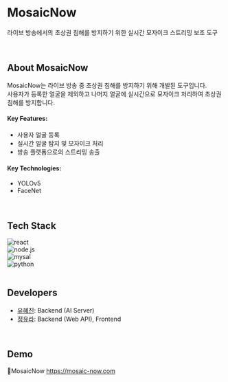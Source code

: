 # MosaicNow  
라이브 방송에서의 초상권 침해를 방지하기 위한 실시간 모자이크 스트리밍 보조 도구

<br>

## About MosaicNow
MosaicNow는 라이브 방송 중 초상권 침해를 방지하기 위해 개발된 도구입니다.  
사용자가 등록한 얼굴을 제외하고 나머지 얼굴에 실시간으로 모자이크 처리하여 초상권 침해를 방지합니다.

#### Key Features:
- 사용자 얼굴 등록
- 실시간 얼굴 탐지 및 모자이크 처리
- 방송 플랫폼으로의 스트리밍 송출

#### Key Technologies:
- YOLOv5
- FaceNet

<br>

## Tech Stack
![react](https://img.shields.io/badge/React-20232A?style=for-the-badge&logo=react&logoColor=61DAFB) <br>
![node.js](https://img.shields.io/badge/Node.js-43853D?style=for-the-badge&logo=node.js&logoColor=white) <br>
![mysal](https://img.shields.io/badge/MySQL-00000F?style=for-the-badge&logo=mysql&logoColor=white) <br>
![python](https://img.shields.io/badge/Python-3776AB?style=for-the-badge&logo=Python&logoColor=white) <br>
<br>

## Developers

- [유혜진](https://github.com/HyejinYoo): Backend (AI Server)
- [정유라](https://github.com/yoshii): Backend (Web API), Frontend

<br>

## Demo
🔗MosaicNow https://mosaic-now.com
